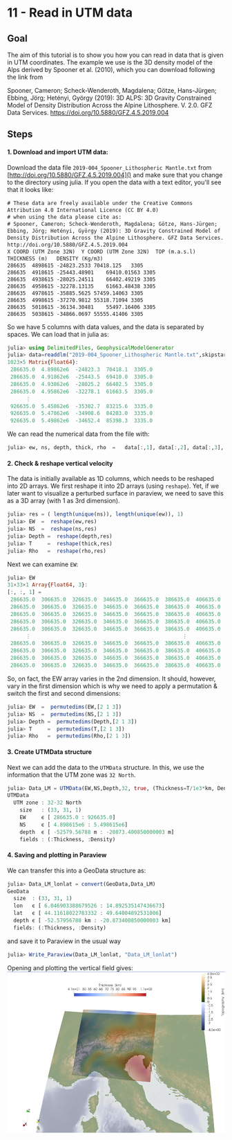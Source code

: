 # 11 - Read in UTM data

## Goal

The aim of this tutorial is to show you how you can read in data that is given in UTM coordinates.
The example we use is the 3D density model of the Alps derived by Spooner et al. (2010), which you can download following the link from

Spooner, Cameron; Scheck-Wenderoth, Magdalena; Götze, Hans-Jürgen; Ebbing, Jörg; Hetényi, György (2019): 3D ALPS: 3D Gravity Constrained Model of Density Distribution Across the Alpine Lithosphere. V. 2.0. GFZ Data Services. https://doi.org/10.5880/GFZ.4.5.2019.004



## Steps

#### 1. Download and import UTM data: 
Download the data file `2019-004_Spooner_Lithospheric Mantle.txt` from [http://doi.org/10.5880/GFZ.4.5.2019.004]() and make sure that you change to the directory using julia.
If you open the data with a text editor, you'll see that it looks like:
```
# These data are freely available under the Creative Commons Attribution 4.0 International Licence (CC BY 4.0)					
# when using the data please cite as: 					
# Spooner, Cameron; Scheck-Wenderoth, Magdalena; Götze, Hans-Jürgen; Ebbing, Jörg; Hetényi, György (2019): 3D Gravity Constrained Model of Density Distribution Across the Alpine Lithosphere. GFZ Data Services. http://doi.org/10.5880/GFZ.4.5.2019.004
X COORD (UTM Zone 32N)	Y COORD (UTM Zone 32N)	TOP (m.a.s.l)	THICKNESS (m)	DENSITY (Kg/m3)
286635	4898615	-24823.2533	70418.125	3305
286635	4918615	-25443.48901	69410.01563	3305
286635	4938615	-28025.24511	66402.49219	3305
286635	4958615	-32278.13135	61663.48438	3305
286635	4978615	-35885.5625	57459.14063	3305
286635	4998615	-37270.9812	55318.71094	3305
286635	5018615	-36134.30481	55497.16406	3305
286635	5038615	-34866.0697	55555.41406	3305
```

So we have 5 columns with data values, and the data is separated by spaces.
We can load that in julia as:
```julia
julia> using DelimitedFiles, GeophysicalModelGenerator
julia> data=readdlm("2019-004_Spooner_Lithospheric Mantle.txt",skipstart=4)
1023×5 Matrix{Float64}:
 286635.0  4.89862e6  -24823.3  70418.1  3305.0
 286635.0  4.91862e6  -25443.5  69410.0  3305.0
 286635.0  4.93862e6  -28025.2  66402.5  3305.0
 286635.0  4.95862e6  -32278.1  61663.5  3305.0
      ⋮                                  
 926635.0  5.45862e6  -35302.7  83215.6  3335.0
 926635.0  5.47862e6  -34908.6  84203.0  3335.0
 926635.0  5.49862e6  -34652.4  85398.3  3335.0
```
We can read the numerical data from the file with:
```julia    
julia> ew, ns, depth, thick, rho  =   data[:,1], data[:,2], data[:,3], data[:,4], data[:,5];
```

#### 2. Check & reshape vertical velocity

The data is initially available as 1D columns, which needs to be reshaped into 2D arrays. 
We first reshape it into 2D arrays (using `reshape`). Yet, if we later want to visualize a perturbed surface in paraview, we need to save this as a 3D array (with 1 as 3rd dimension).

```julia
julia> res = ( length(unique(ns)), length(unique(ew)), 1)
julia> EW  =  reshape(ew,res) 
julia> NS  =  reshape(ns,res)
julia> Depth =  reshape(depth,res)
julia> T     =  reshape(thick,res)
julia> Rho   =  reshape(rho,res)
```
Next we can examine `EW`: 
```julia
julia> EW
31×33×1 Array{Float64, 3}:
[:, :, 1] =
 286635.0  306635.0  326635.0  346635.0  366635.0  386635.0  406635.0  …  826635.0  846635.0  866635.0  886635.0  906635.0  926635.0
 286635.0  306635.0  326635.0  346635.0  366635.0  386635.0  406635.0     826635.0  846635.0  866635.0  886635.0  906635.0  926635.0
 286635.0  306635.0  326635.0  346635.0  366635.0  386635.0  406635.0     826635.0  846635.0  866635.0  886635.0  906635.0  926635.0
 286635.0  306635.0  326635.0  346635.0  366635.0  386635.0  406635.0     826635.0  846635.0  866635.0  886635.0  906635.0  926635.0
 286635.0  306635.0  326635.0  346635.0  366635.0  386635.0  406635.0     826635.0  846635.0  866635.0  886635.0  906635.0  926635.0
      ⋮                                                 ⋮              ⋱                                     ⋮              
 286635.0  306635.0  326635.0  346635.0  366635.0  386635.0  406635.0     826635.0  846635.0  866635.0  886635.0  906635.0  926635.0
 286635.0  306635.0  326635.0  346635.0  366635.0  386635.0  406635.0     826635.0  846635.0  866635.0  886635.0  906635.0  926635.0
 286635.0  306635.0  326635.0  346635.0  366635.0  386635.0  406635.0     826635.0  846635.0  866635.0  886635.0  906635.0  926635.0
 286635.0  306635.0  326635.0  346635.0  366635.0  386635.0  406635.0  …  826635.0  846635.0  866635.0  886635.0  906635.0  926635.0
```
So, on fact, the EW array varies in the 2nd dimension. It should, however, vary in the first dimension which is why we need to apply a permutation & switch the first and second dimensions:
```julia
julia> EW  =  permutedims(EW,[2 1 3]) 
julia> NS  =  permutedims(NS,[2 1 3]) 
julia> Depth =  permutedims(Depth,[2 1 3]) 
julia> T     =  permutedims(T,[2 1 3]) 
julia> Rho   =  permutedims(Rho,[2 1 3]) 
```


#### 3. Create UTMData structure
Next we can add the data to the `UTMData` structure. In this, we use the information that the UTM zone was `32 North`.

```julia
julia> Data_LM = UTMData(EW,NS,Depth,32, true, (Thickness=T/1e3*km, Density=Rho*kg/m^3 ))
UTMData 
  UTM zone : 32-32 North
    size   : (33, 31, 1)
    EW     ϵ [ 286635.0 : 926635.0]
    NS     ϵ [ 4.898615e6 : 5.498615e6]
    depth  ϵ [ -52579.56788 m : -20873.400850000003 m]
    fields : (:Thickness, :Density)
```


#### 4. Saving and plotting in Paraview

We can transfer this into a GeoData structure as:

```julia 
julia> Data_LM_lonlat = convert(GeoData,Data_LM)
GeoData 
  size  : (33, 31, 1)
  lon   ϵ [ 6.046903388679526 : 14.892535147436673]
  lat   ϵ [ 44.11618022783332 : 49.64004892531006]
  depth ϵ [ -52.57956788 km : -20.873400850000003 km]
  fields: (:Thickness, :Density)
```

and save it to Paraview in the usual way

```julia
julia> Write_Paraview(Data_LM_lonlat, "Data_LM_lonlat")
```

Opening and plotting the vertical field gives:
![Tutorial_UTM](../assets/img/Tutorial_UTM.png)
